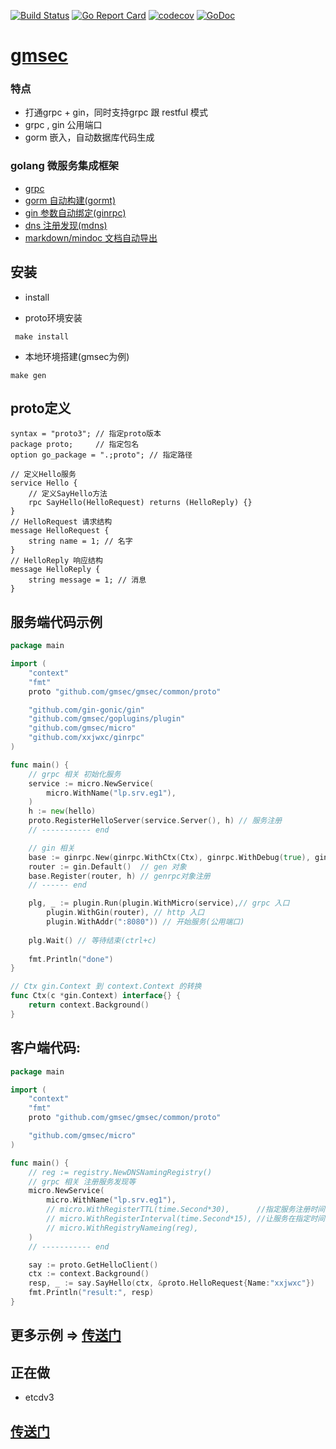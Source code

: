 [![Build Status](https://travis-ci.org/gmsec/gmsec.svg?branch=master)](https://travis-ci.org/gmsec/gmsec)
[![Go Report Card](https://goreportcard.com/badge/github.com/gmsec/gmsec)](https://goreportcard.com/report/github.com/xxjwxc/gmsec)
[![codecov](https://codecov.io/gh/gmsec/gmsec/branch/master/graph/badge.svg)](https://codecov.io/gh/gmsec/gmsec)
[![GoDoc](https://godoc.org/github.com/gmsec/gmsec?status.svg)](https://godoc.org/github.com/gmsec/gmsec)


# [gmsec](https://github.com/gmsec/gmsec)

### 特点

- 打通grpc + gin，同时支持grpc 跟 restful 模式
- grpc , gin 公用端口
- gorm 嵌入，自动数据库代码生成

### golang 微服务集成框架 

- [grpc](https://github.com/grpc/grpc-go)
- [gorm 自动构建(gormt)](https://github.com/xxjwxc/gormt)
- [gin 参数自动绑定(ginrpc)](https://github.com/xxjwxc/ginrpc)
- [dns 注册发现(mdns)](https://github.com/asim/mdns)
- [markdown/mindoc 文档自动导出](https://github.com/grpc)


## 安装

- install

- proto环境安装

```
 make install 
```

- 本地环境搭建(gmsec为例)

```
make gen
```

## proto定义

```
syntax = "proto3"; // 指定proto版本
package proto;     // 指定包名
option go_package = ".;proto"; // 指定路径

// 定义Hello服务
service Hello {
    // 定义SayHello方法
    rpc SayHello(HelloRequest) returns (HelloReply) {}
}
// HelloRequest 请求结构
message HelloRequest {
    string name = 1; // 名字
}
// HelloReply 响应结构
message HelloReply {
    string message = 1; // 消息
}
```

## 服务端代码示例

``` go
package main

import (
	"context"
	"fmt"
	proto "github.com/gmsec/gmsec/common/proto"

	"github.com/gin-gonic/gin"
	"github.com/gmsec/goplugins/plugin"
	"github.com/gmsec/micro"
	"github.com/xxjwxc/ginrpc"
)

func main() {
	// grpc 相关 初始化服务
	service := micro.NewService(
		micro.WithName("lp.srv.eg1"),
	)
	h := new(hello)
	proto.RegisterHelloServer(service.Server(), h) // 服务注册
	// ----------- end

	// gin 相关
	base := ginrpc.New(ginrpc.WithCtx(Ctx), ginrpc.WithDebug(true), ginrpc.WithGroup("xxjwxc"))
	router := gin.Default()  // gen 对象
	base.Register(router, h) // genrpc对象注册
	// ------ end

	plg, _ := plugin.Run(plugin.WithMicro(service),// grpc 入口
		plugin.WithGin(router), // http 入口
        plugin.WithAddr(":8080")) // 开始服务(公用端口)
    
	plg.Wait() // 等待结束(ctrl+c)
    
	fmt.Println("done")
}

// Ctx gin.Context 到 context.Context 的转换
func Ctx(c *gin.Context) interface{} {
	return context.Background()
}
```

## 客户端代码:

``` go
package main

import (
	"context"
	"fmt"
	proto "github.com/gmsec/gmsec/common/proto"

	"github.com/gmsec/micro"
)

func main() {
    // reg := registry.NewDNSNamingRegistry()
	// grpc 相关 注册服务发现等
	micro.NewService(
        micro.WithName("lp.srv.eg1"),
        // micro.WithRegisterTTL(time.Second*30),      //指定服务注册时间
        // micro.WithRegisterInterval(time.Second*15), //让服务在指定时间内重新注册
        // micro.WithRegistryNameing(reg),
	)
	// ----------- end

	say := proto.GetHelloClient()
	ctx := context.Background()
	resp, _ := say.SayHello(ctx, &proto.HelloRequest{Name:"xxjwxc"})
	fmt.Println("result:", resp)
}
```

## 更多示例 => [传送门](https://github.com/gmsec/gmsec/tree/master/gmsec)

## 正在做
- etcdv3 


## [传送门](https://github.com/gmsec)
